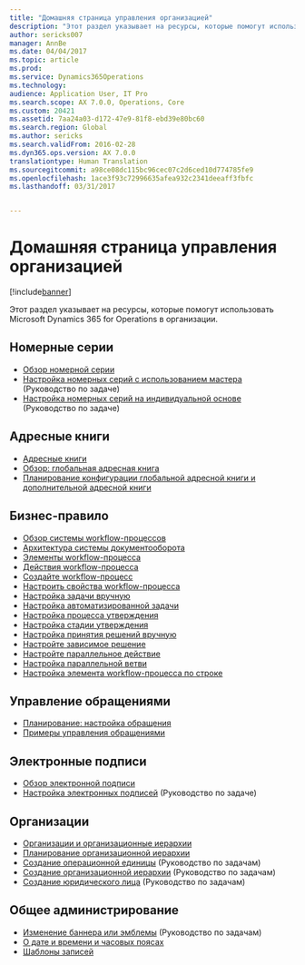 ```yaml
---
title: "Домашняя страница управления организацией"
description: "Этот раздел указывает на ресурсы, которые помогут использовать Microsoft Dynamics 365 for Operations в организации."
author: sericks007
manager: AnnBe
ms.date: 04/04/2017
ms.topic: article
ms.prod: 
ms.service: Dynamics365Operations
ms.technology: 
audience: Application User, IT Pro
ms.search.scope: AX 7.0.0, Operations, Core
ms.custom: 20421
ms.assetid: 7aa24a03-d172-47e9-81f8-ebd39e80bc60
ms.search.region: Global
ms.author: sericks
ms.search.validFrom: 2016-02-28
ms.dyn365.ops.version: AX 7.0.0
translationtype: Human Translation
ms.sourcegitcommit: a98ce08dc115bc96cec07c2d6ced10d774785fe9
ms.openlocfilehash: 1ace3f93c72996635afea932c2341deeaff3fbfc
ms.lasthandoff: 03/31/2017


---
```


# <a name="organization-administration-home-page"></a>Домашняя страница управления организацией

[!include[banner](../includes/banner.md)]


Этот раздел указывает на ресурсы, которые помогут использовать Microsoft Dynamics 365 for Operations в организации.

<a name="number-sequences"></a>Номерные серии
----------------

-   [Обзор номерной серии](number-sequence-overview.md)
-   [Настройка номерных серий с использованием мастера](http://ax.help.dynamics.com/en/wiki/set-up-number-sequences-by-using-a-wizard/) (Руководство по задаче)
-   [Настройка номерных серий на индивидуальной основе](http://ax.help.dynamics.com/en/wiki/set-up-number-sequences-on-an-individual-basis/) (Руководство по задаче)

## <a name="address-books"></a>Адресные книги
-   [Адресные книги](qa-address-books.md)
-   [Обзор: глобальная адресная книга](overview-global-address-book.md)
-   [Планирование конфигурации глобальной адресной книги и дополнительной адресной книги](plan-configuration-global-address-book-additional-address-books.md)

## <a name="workflow"></a>Бизнес-правило
-   [Обзор системы workflow-процессов](overview-workflow-system.md)
-   [Архитектура системы документооборота](workflow-system-architecture.md)
-   [Элементы workflow-процесса](workflow-elements.md)
-   [Действия workflow-процесса](workflow-actions.md)
-   [Создайте workflow-процесс](create-workflow.md)
-   [Настроить свойства workflow-процесса](configure-workflow-properties.md)
-   [Настройка задачи вручную](configure-manual-task-workflow.md)
-   [Настройка автоматизированной задачи](configure-automated-task-workflow.md)
-   [Настройка процесса утверждения](configure-approval-process-workflow.md)
-   [Настройка стадии утверждения](configure-approval-step-workflow.md)
-   [Настройка принятия решений вручную](configure-manual-decision-workflow.md)
-   [Настройте зависимое решение](configure-conditional-decision-workflow.md)
-   [Настройте параллельное действие](configure-parallel-activity-workflow.md)
-   [Настройка параллельной ветви](configure-parallel-branch-workflow.md)
-   [Настройка элемента workflow-процесса по строке](configure-line-item-workflow.md)

## <a name="case-management"></a>Управление обращениями
-   [Планирование: настройка обращения](plan-case-management.md)
-   [Примеры управления обращениями](cases.md)

## <a name="electronic-signatures"></a>Электронные подписи
-   [Обзор электронной подписи](electronic-signature-overview.md)
-   [Настройка электронных подписей](http://ax.help.dynamics.com/en/wiki/set-up-electronic-signatures/) (Руководство по задаче)

## <a name="organizations"></a>Организации
-   [Организации и организационные иерархии](organizations-organizational-hierarchies.md)
-   [Планирование организационной иерархии](plan-organizational-hierarchy.md)
-   [Создание операционной единицы](http://ax.help.dynamics.com/en/wiki/create-an-operating-unit/) (Руководство по задачам)
-   [Создание организационной иерархии](http://ax.help.dynamics.com/en/wiki/create-an-organization-hierarchy/) (Руководство по задачам)
-   [Создание юридического лица](http://ax.help.dynamics.com/en/wiki/create-a-legal-entity/) (Руководство по задачам)

## <a name="general-administration"></a>Общее администрирование
-   [Изменение баннера или эмблемы](http://ax.help.dynamics.com/en/wiki/change-the-banner-or-logo/) (Руководство по задачам)
-   [О дате и времени и часовых поясах](date-time-zones.md)
-   [Шаблоны записей](record-templates.md)







